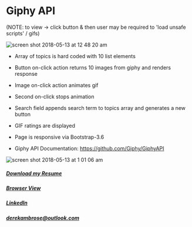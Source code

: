 # Giphy API  

(NOTE: to view -> click button & then user may be required to 'load unsafe scripts' / gifs)

![screen shot 2018-05-13 at 12 48 20 am](https://user-images.githubusercontent.com/34081511/39963946-ae250478-5647-11e8-9383-c6ce21f61608.png)

* Array of topics is hard coded with 10 list elements 
* Button on-click action returns 10 images from giphy and renders response  
* Image on-click action animates gif
* Second on-click stops animation
* Search field appends search term to topics array and generates a new button 


* GIF ratings are displayed
* Page is responsive via Bootstrap-3.6
* Giphy API Documentation: https://github.com/Giphy/GiphyAPI

![screen shot 2018-05-13 at 1 01 06 am](https://user-images.githubusercontent.com/34081511/39964039-3d79a196-5649-11e8-9897-e3c925a1e615.png)

##### [Download my Resume](https://dsambrose26.github.io/derek_ambroseResume/ "pdfResume")
##### [Browser View](https://dsambrose26.github.io/House-of-GIFs/ "responsive")    
##### [LinkedIn](https://www.linkedin.com/in/derek-ambrose-157830144/ "linkedIn") 
##### [derekambrose@outlook.com](mailto:derekambrose@outlook.com)
